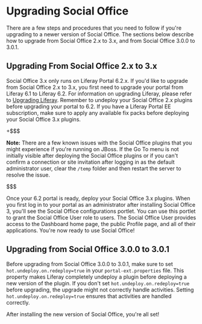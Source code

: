# Upgrading Social Office [](id=upgrading-social-office)

There are a few steps and procedures that you need to follow if you're upgrading 
to a newer version of Social Office. The sections below describe how to upgrade 
from Social Office 2.x to 3.x, and from Social Office 3.0.0 to 3.0.1.

## Upgrading From Social Office 2.x to 3.x [](id=upgrading-from-social-office-2-x-to-3-x)

Social Office 3.x only runs on Liferay Portal 6.2.x. If you'd like to upgrade
from Social Office 2.x to 3.x, you first need to upgrade your portal from
Liferay 6.1 to Liferay 6.2. For information on upgrading Liferay, please refer
to [Upgrading Liferay](/discover/deployment/-/knowledge_base/6-2/upgrading-liferay).
Remember to undeploy your Social Office 2.x plugins before upgrading your portal
to 6.2. If you have a Liferay Portal EE subscription, make sure to apply any
available fix packs before deploying your Social Office 3.x plugins.

+$$$

**Note:** There are a few known issues with the Social Office plugins that you 
might experience if you're running on JBoss. If the Go To menu is not initially 
visible after deploying the Social Office plugins or if you can't confirm a 
connection or site invitation after logging in as the default administrator 
user, clear the `/temp` folder and then restart the server to resolve the issue.

$$$

Once your 6.2 portal is ready, deploy your Social Office 3.x plugins. When you
first log in to your portal as an administrator after installing Social Office
3, you'll see the Social Office configurations portlet. You can use this portlet
to grant the Social Office User role to users. The Social Office User provides
access to the Dashboard home page, the public Profile page, and all of their
applications. You're now ready to use Social Office!

## Upgrading from Social Office 3.0.0 to 3.0.1 [](id=upgrading-from-social-office-3-0-0-to-3-0-1)

Before upgrading from Social Office 3.0.0 to 3.0.1, make sure to set
`hot.undeploy.on.redeploy=true` in your `portal-ext.properties` file. This
property makes Liferay completely undeploy a plugin before deploying a new
version of the plugin. If you don't set `hot.undeploy.on.redeploy=true` before
upgrading, the upgrade might not correctly handle activities. Setting
`hot.undeploy.on.redeploy=true` ensures that activities are handled correctly.

After installing the new version of Social Office, you're all set!
